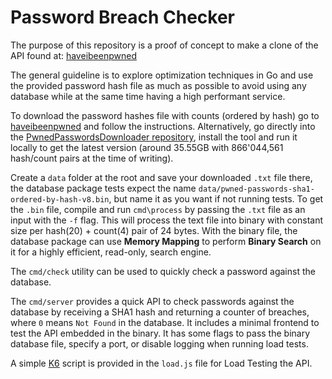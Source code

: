 # Password Breach Checker

The purpose of this repository is a proof of concept to make a clone of the API found at: [haveibeenpwned](https://haveibeenpwned.com/Passwords)

The general guideline is to explore optimization techniques in Go and use the provided password hash file as much as possible to avoid using any database while at the same time having a high performant service.

To download the password hashes file with counts (ordered by hash) go to [haveibeenpwned](https://haveibeenpwned.com/Passwords) and follow the instructions. Alternatively, go directly into the [PwnedPasswordsDownloader repository](https://github.com/HaveIBeenPwned/PwnedPasswordsDownloader), install the tool and run it locally to get the latest version (around 35.55GB with 866'044,561 hash/count pairs at the time of writing).

Create a `data` folder at the root and save your downloaded `.txt` file there, the database package tests expect the name `data/pwned-passwords-sha1-ordered-by-hash-v8.bin`, but name it as you want if not running tests. To get the `.bin` file, compile and run `cmd\process` by passing the `.txt` file as an input with the `-f` flag. This will process the text file into binary with constant size per hash(20) + count(4) pair of 24 bytes. With the binary file, the database package can use **Memory Mapping** to perform **Binary Search** on it for a highly efficient, read-only, search engine.

The `cmd/check` utility can be used to quickly check a password against the database.

The `cmd/server` provides a quick API to check passwords against the database by receiving a SHA1 hash and returning a counter of breaches, where `0` means `Not Found` in the database. It includes a minimal frontend to test the API embedded in the binary. It has some flags to pass the binary database file, specify a port, or disable logging when running load tests.

A simple [K6](https://k6.io/) script is provided in the `load.js` file for Load Testing the API.

